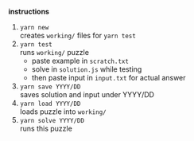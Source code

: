 **instructions**
1. `yarn new`  
   creates `working/` files for `yarn test`
1. `yarn test`  
   runs `working/` puzzle  
   - paste example in `scratch.txt`
   - solve in `solution.js` while testing
   - then paste input in `input.txt` for actual answer
1. `yarn save YYYY/DD`  
   saves solution and input under YYYY/DD
1. `yarn load YYYY/DD`  
   loads puzzle into `working/`
1. `yarn solve YYYY/DD`  
   runs this puzzle